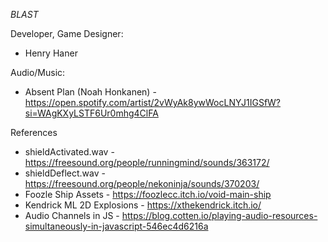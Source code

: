 _BLAST_

Developer, Game Designer: 
- Henry Haner

Audio/Music: 
- Absent Plan (Noah Honkanen) - https://open.spotify.com/artist/2vWyAk8ywWocLNYJ1IGSfW?si=WAgKXyLSTF6Ur0mhg4ClFA

References
- shieldActivated.wav - https://freesound.org/people/runningmind/sounds/363172/
- shieldDeflect.wav - https://freesound.org/people/nekoninja/sounds/370203/
- Foozle Ship Assets - https://foozlecc.itch.io/void-main-ship
- Kendrick ML 2D Explosions - https://xthekendrick.itch.io/
- Audio Channels in JS - https://blog.cotten.io/playing-audio-resources-simultaneously-in-javascript-546ec4d6216a
